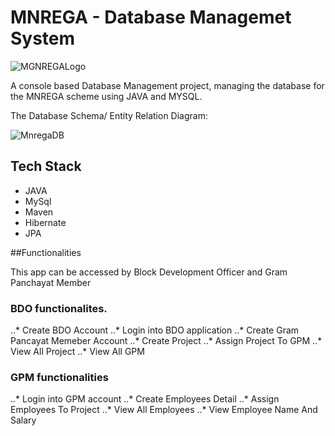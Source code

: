 # MNREGA - Database Managemet System

![MGNREGALogo](https://user-images.githubusercontent.com/107981122/211343782-1dd4044c-64fa-40ef-a586-e930188f729a.png?raw=true "MGNREGALogo")

A console based Database Management project, managing the database for the MNREGA scheme using JAVA and MYSQL.

The Database Schema/ Entity Relation Diagram:

![MnregaDB](https://user-images.githubusercontent.com/107981122/211344610-ed81dc1a-cd6e-44c2-ab7e-b4b18c2ba602.png?raw=true "MnregaDB")

## Tech Stack
* JAVA
* MySql
* Maven
* Hibernate
* JPA

##Functionalities

This app can be accessed by Block Development Officer and Gram Panchayat Member

### BDO functionalites.
..* Create BDO Account
..* Login into BDO application
..* Create Gram Pancayat Memeber Account
..* Create Project
..* Assign Project To GPM
..* View All Project
..* View All GPM 

### GPM functionalities
..* Login into GPM account
..* Create Employees Detail
..* Assign Employees To Project
..* View All Employees
..* View Employee Name And Salary
